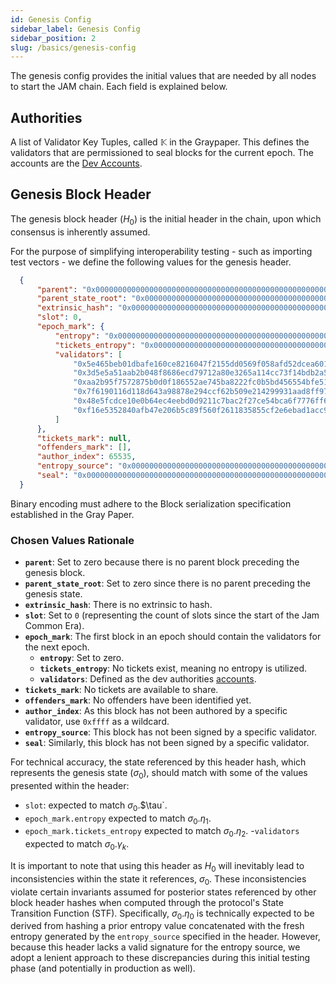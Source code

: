 ```yaml
---
id: Genesis Config
sidebar_label: Genesis Config
sidebar_position: 2
slug: /basics/genesis-config
---
```


The genesis config provides the initial values that are needed by all nodes to start the JAM chain. Each field is explained below.

## Authorities

A list of Validator Key Tuples, called $\mathbb{K}$ in the Graypaper. This defines the validators that are permissioned to seal blocks for the current epoch. The accounts are the [Dev Accounts](../dev_accounts.md).

## Genesis Block Header

The genesis block header ($H_0$) is the initial header in the chain, upon which
consensus is inherently assumed.

For the purpose of simplifying interoperability testing - such as importing test
vectors - we define the following values for the genesis header.

```json
  {
      "parent": "0x0000000000000000000000000000000000000000000000000000000000000000",
      "parent_state_root": "0x0000000000000000000000000000000000000000000000000000000000000000",
      "extrinsic_hash": "0x0000000000000000000000000000000000000000000000000000000000000000",
      "slot": 0,
      "epoch_mark": {
          "entropy": "0x0000000000000000000000000000000000000000000000000000000000000000",
          "tickets_entropy": "0x0000000000000000000000000000000000000000000000000000000000000000",
          "validators": [
              "0x5e465beb01dbafe160ce8216047f2155dd0569f058afd52dcea601025a8d161d",
              "0x3d5e5a51aab2b048f8686ecd79712a80e3265a114cc73f14bdb2a59233fb66d0",
              "0xaa2b95f7572875b0d0f186552ae745ba8222fc0b5bd456554bfe51c68938f8bc",
              "0x7f6190116d118d643a98878e294ccf62b509e214299931aad8ff9764181a4e33",
              "0x48e5fcdce10e0b64ec4eebd0d9211c7bac2f27ce54bca6f7776ff6fee86ab3e3",
              "0xf16e5352840afb47e206b5c89f560f2611835855cf2e6ebad1acc9520a72591d"
          ]
      },
      "tickets_mark": null,
      "offenders_mark": [],
      "author_index": 65535,
      "entropy_source": "0x000000000000000000000000000000000000000000000000000000000000000000000000000000000000000000000000000000000000000000000000000000000000000000000000000000000000000000000000000000000000000000000000",
      "seal": "0x000000000000000000000000000000000000000000000000000000000000000000000000000000000000000000000000000000000000000000000000000000000000000000000000000000000000000000000000000000000000000000000000"
  }
```

Binary encoding must adhere to the Block serialization specification established in the Gray Paper.

### Chosen Values Rationale

- **`parent`**: Set to zero because there is no parent block preceding the genesis block.  
- **`parent_state_root`**: Set to zero since there is no parent preceding the genesis state.  
- **`extrinsic_hash`**: There is no extrinsic to hash.
- **`slot`**: Set to `0` (representing the count of slots since the start of the Jam Common Era).  
- **`epoch_mark`**: The first block in an epoch should contain the validators for the next epoch.
  - **`entropy`**: Set to zero.  
  - **`tickets_entropy`**: No tickets exist, meaning no entropy is utilized.  
  - **`validators`**: Defined as the dev authorities [accounts](../dev_accounts.md).
- **`tickets_mark`**: No tickets are available to share.  
- **`offenders_mark`**: No offenders have been identified yet.  
- **`author_index`**: As this block has not been authored by a specific validator, use `0xffff` as a wildcard.  
- **`entropy_source`**: This block has not been signed by a specific validator.  
- **`seal`**: Similarly, this block has not been signed by a specific validator.  

For technical accuracy, the state referenced by this header hash, which
represents the genesis state ($σ_0$), should match with some of the values
presented within the header:
- `slot`: expected to match $\sigma_0$.$\tau`.
- `epoch_mark.entropy` expected to match $\sigma_0$.$\eta_1$.
- `epoch_mark.tickets_entropy` expected to match $\sigma_0$.$\eta_2$.
 -`validators` expected to match $\sigma_0$.$\gamma_k$.

It is important to note that using this header as $H_0$ will inevitably
lead to inconsistencies within the state it references, $\sigma_0$. These
inconsistencies violate certain invariants assumed for posterior states
referenced by other block header hashes when computed through the protocol's
State Transition Function (STF). Specifically, $\sigma_0$.$\eta_0$ is technically
expected to be derived from hashing a prior entropy value concatenated with
the fresh entropy generated by the `entropy_source` specified in the header.
However, because this header lacks a valid signature for the entropy source,
we adopt a lenient approach to these discrepancies during this initial testing
phase (and potentially in production as well).
